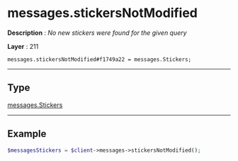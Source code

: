 # messages.stickersNotModified

**Description** : *No new stickers were found for the given query*

**Layer** : 211

```tl
messages.stickersNotModified#f1749a22 = messages.Stickers;
```

---

## Type

[messages.Stickers](type/messages.Stickers)

---

## Example

```php
$messagesStickers = $client->messages->stickersNotModified();
```
